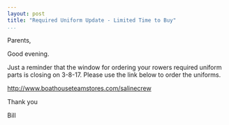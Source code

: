 ```yaml
---
layout: post  
title: "Required Uniform Update - Limited Time to Buy"  
...
```

Parents,

Good evening.

Just a reminder that the window for ordering your rowers required
uniform parts is closing on 3-8-17. Please use the link below to order
the uniforms.

<http://www.boathouseteamstores.com/salinecrew>

Thank you

Bill
